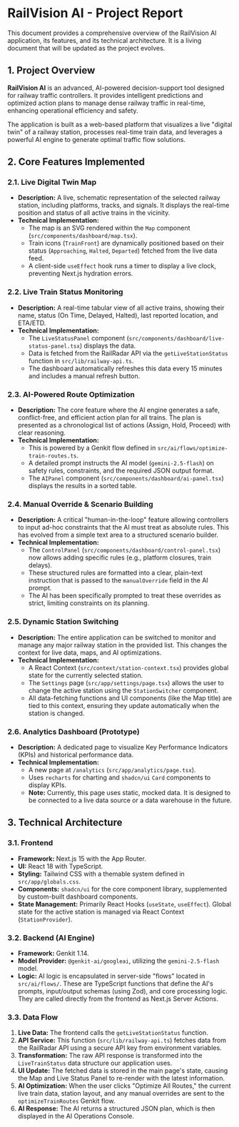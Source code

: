 
# RailVision AI - Project Report

This document provides a comprehensive overview of the RailVision AI application, its features, and its technical architecture. It is a living document that will be updated as the project evolves.

## 1. Project Overview

**RailVision AI** is an advanced, AI-powered decision-support tool designed for railway traffic controllers. It provides intelligent predictions and optimized action plans to manage dense railway traffic in real-time, enhancing operational efficiency and safety.

The application is built as a web-based platform that visualizes a live "digital twin" of a railway station, processes real-time train data, and leverages a powerful AI engine to generate optimal traffic flow solutions.

## 2. Core Features Implemented

### 2.1. Live Digital Twin Map
- **Description:** A live, schematic representation of the selected railway station, including platforms, tracks, and signals. It displays the real-time position and status of all active trains in the vicinity.
- **Technical Implementation:**
    - The map is an SVG rendered within the `Map` component (`src/components/dashboard/map.tsx`).
    - Train icons (`TrainFront`) are dynamically positioned based on their status (`Approaching`, `Halted`, `Departed`) fetched from the live data feed.
    - A client-side `useEffect` hook runs a timer to display a live clock, preventing Next.js hydration errors.

### 2.2. Live Train Status Monitoring
- **Description:** A real-time tabular view of all active trains, showing their name, status (On Time, Delayed, Halted), last reported location, and ETA/ETD.
- **Technical Implementation:**
    - The `LiveStatusPanel` component (`src/components/dashboard/live-status-panel.tsx`) displays the data.
    - Data is fetched from the RailRadar API via the `getLiveStationStatus` function in `src/lib/railway-api.ts`.
    - The dashboard automatically refreshes this data every 15 minutes and includes a manual refresh button.

### 2.3. AI-Powered Route Optimization
- **Description:** The core feature where the AI engine generates a safe, conflict-free, and efficient action plan for all trains. The plan is presented as a chronological list of actions (Assign, Hold, Proceed) with clear reasoning.
- **Technical Implementation:**
    - This is powered by a Genkit flow defined in `src/ai/flows/optimize-train-routes.ts`.
    - A detailed prompt instructs the AI model (`gemini-2.5-flash`) on safety rules, constraints, and the required JSON output format.
    - The `AIPanel` component (`src/components/dashboard/ai-panel.tsx`) displays the results in a sorted table.

### 2.4. Manual Override & Scenario Building
- **Description:** A critical "human-in-the-loop" feature allowing controllers to input ad-hoc constraints that the AI must treat as absolute rules. This has evolved from a simple text area to a structured scenario builder.
- **Technical Implementation:**
    - The `ControlPanel` (`src/components/dashboard/control-panel.tsx`) now allows adding specific rules (e.g., platform closures, train delays).
    - These structured rules are formatted into a clear, plain-text instruction that is passed to the `manualOverride` field in the AI prompt.
    - The AI has been specifically prompted to treat these overrides as strict, limiting constraints on its planning.

### 2.5. Dynamic Station Switching
- **Description:** The entire application can be switched to monitor and manage any major railway station in the provided list. This changes the context for live data, maps, and AI optimizations.
- **Technical Implementation:**
    - A React Context (`src/context/station-context.tsx`) provides global state for the currently selected station.
    - The `Settings` page (`src/app/settings/page.tsx`) allows the user to change the active station using the `StationSwitcher` component.
    - All data-fetching functions and UI components (like the Map title) are tied to this context, ensuring they update automatically when the station is changed.

### 2.6. Analytics Dashboard (Prototype)
- **Description:** A dedicated page to visualize Key Performance Indicators (KPIs) and historical performance data.
- **Technical Implementation:**
    - A new page at `/analytics` (`src/app/analytics/page.tsx`).
    - Uses `recharts` for charting and `shadcn/ui` `Card` components to display KPIs.
    - **Note:** Currently, this page uses static, mocked data. It is designed to be connected to a live data source or a data warehouse in the future.

## 3. Technical Architecture

### 3.1. Frontend
- **Framework:** Next.js 15 with the App Router.
- **UI:** React 18 with TypeScript.
- **Styling:** Tailwind CSS with a themable system defined in `src/app/globals.css`.
- **Components:** `shadcn/ui` for the core component library, supplemented by custom-built dashboard components.
- **State Management:** Primarily React Hooks (`useState`, `useEffect`). Global state for the active station is managed via React Context (`StationProvider`).

### 3.2. Backend (AI Engine)
- **Framework:** Genkit 1.14.
- **Model Provider:** `@genkit-ai/googleai`, utilizing the `gemini-2.5-flash` model.
- **Logic:** AI logic is encapsulated in server-side "flows" located in `src/ai/flows/`. These are TypeScript functions that define the AI's prompts, input/output schemas (using Zod), and core processing logic. They are called directly from the frontend as Next.js Server Actions.

### 3.3. Data Flow
1.  **Live Data:** The frontend calls the `getLiveStationStatus` function.
2.  **API Service:** This function (`src/lib/railway-api.ts`) fetches data from the RailRadar API using a secure API key from environment variables.
3.  **Transformation:** The raw API response is transformed into the `LiveTrainStatus` data structure our application uses.
4.  **UI Update:** The fetched data is stored in the main page's state, causing the Map and Live Status Panel to re-render with the latest information.
5.  **AI Optimization:** When the user clicks "Optimize All Routes," the current live train data, station layout, and any manual overrides are sent to the `optimizeTrainRoutes` Genkit flow.
6.  **AI Response:** The AI returns a structured JSON plan, which is then displayed in the AI Operations Console.
